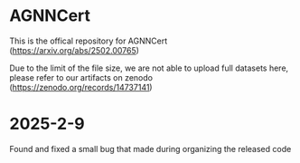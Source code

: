 # AGNNCert
This is the offical repository for AGNNCert (https://arxiv.org/abs/2502.00765)

Due to the limit of the file size, we are not able to upload full datasets here, please refer to our artifacts on zenodo (https://zenodo.org/records/14737141)

# 2025-2-9
Found and fixed a small bug that made during organizing the released code
